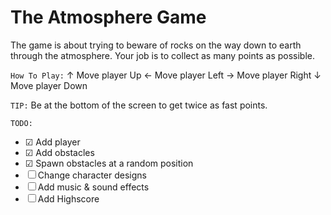 # The Atmosphere Game

The game is about trying to beware of rocks on the way down to earth through the atmosphere. Your job is to collect as many points as possible.

`How To Play:`
↑ Move player Up
← Move player Left
→ Move player Right
↓ Move player Down

`TIP:` Be at the bottom of the screen to get twice as fast points.

`TODO:`
- ☑ Add player
- ☑ Add obstacles
- ☑ Spawn obstacles at a random position
- ☐ Change character designs
- ☐ Add music & sound effects
- ☐ Add Highscore
